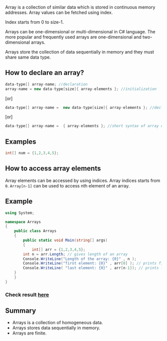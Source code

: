 Array is a collection of similar data which is stored in continuous memory addresses. Array values can be fetched using index. 

Index starts from 0 to size-1.

Arrays can be one-dimensional or multi-dimensional in C# language. The more popular and frequently used arrays are one-dimensional and two-dimensional arrays.

Arrays store the collection of data sequentially in memory and they must share same data type.

## How to declare an array?

```c#
data-type[] array-name; //declaration
array-name = new data-type[size]{ array-elements }; //initialization
```
\[or\]

```c#
data-type[] array-name =  new data-type[size]{ array-elements }; //declaration and initialization
```
\[or\]

```c#
data-type[] array-name =  { array-elements }; //short syntax of array declaration and initialization
```
## Examples

```c
int[] num = {1,2,3,4,5};
```

## How to access array elements

Array elements can be accessed by using indices. Array indices starts from `0`.  `Array[n-1]` can be used to access nth element of an array.

## Example

```c#
using System;

namespace Arrays
{
	public class Arrays
	{
		public static void Main(string[] args)
		{
		    int[] arr = {1,2,3,4,5};
        int n = arr.Length; // gives length of an array
        Console.WriteLine("Length of the array: {0}" , n );
        Console.WriteLine("first element: {0}" , arr[0] ); // prints first element of the array
        Console.WriteLine( "last element: {0}" , arr[n-1]); // prints last element of the array
    }
	}
}
```
### Check result [here](https://onecompiler.com/cpp/3vmbf4ed9)

## Summary

* Arrays is a collection of homogeneous data.
* Arrays stores data sequentially in memory.
* Arrays are finite.


